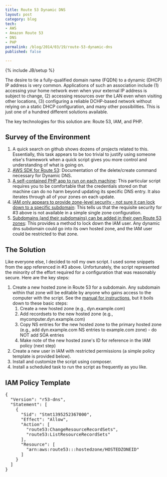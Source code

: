 ```yaml
---
title: Route 53 Dynamic DNS
layout: post
category: blog
tech:
- AWS
- Amazon Route 53
- DNS
- PHP
permalink: /blog/2014/03/19/route-53-dynamic-dns
published: false

---
```

{% include JB/setup %}
<div id="node-329" class="node node-blog node-promoted node-unpublished">
  <div class="content clearfix">
    <div class="field field-name-body field-type-text-with-summary field-label-hidden"><div class="field-items"><div class="field-item even"><p>The desire to tie a fully-qualified domain name (FQDN) to a dynamic (DHCP) IP address is very common. Applications of such an association include (1) accessing your home network even when your external IP address is subject to change, (2) accessing resources over the LAN even when visiting other locations, (3) configuring a reliable DCHP-based network without relying on a static DHCP configuration, and many other possibilities. This is just one of a hundred different solutions available.</p>
<p>The key technologies for this solution are: Route 53, IAM, and PHP.</p>
<!--break-->
<h2>
	Survey of the Environment</h2>
<ol><li>
		A quick search on github shows dozens of projects related to this. Essentially, this task appears to be too trivial to justify using someone else's framework when a quick script gives you more control and understanding of what is going on.</li>
	<li>
		<a href="http://docs.aws.amazon.com/aws-sdk-php/latest/class-Aws.Route53.Route53Client.html#_changeResourceRecordSets">AWS SDK for Route 53</a>: Documentation of the delete/create command necessary for Dynamic DNS.</li>
	<li>
		<a href="https://github.com/nmenglund/r53update/blob/master/r53update.php">A self-contained PHP app to run on each machine</a>: This particular script requires you to be comfortable that the credentials stored on that machine can do no harm beyond updating its specific DNS entry. It also iterates through all of your zones on each update.</li>
	<li>
		<a href="http://docs.aws.amazon.com/Route53/latest/DeveloperGuide//UsingWithIAM.html">IAM only appears to provide zone-level security - not sure it can lock down to a specific subdomain</a>: This tells us that the requisite security for #3 above is not available in a simple single zone configuration.</li>
	<li>
		<a href="http://docs.aws.amazon.com/Route53/latest/DeveloperGuide/CreatingNewSubdomain.html">Subdomains (and their subdomains) can be added in their own Route 53 zones</a>: This provides a method to lock down the IAM user. Any dynamic dns subdomain could go into its own hosted zone, and the IAM user could be restricted to that zone.</li>
</ol><h2>
	The Solution</h2>
<p>Like everyone else, I decided to roll my own script. I used some snippets from the app referenced in #3 above. Unfortunately, the script represented the minority of the effort required for a configuration that was reasonably secure. Here are the key steps:</p>
<ol><li>
		Create a new hosted zone in Route 53 for a subdomain. Any subdomain within that zone will be editable by anyone who gains access to the computer with the script. See the <a href="http://docs.aws.amazon.com/Route53/latest/DeveloperGuide/CreatingNewSubdomain.html">manual for instructions</a>, but it boils down to these basic steps:
		<ol><li>
				Create a new hosted zone (e.g., dyn.example.com)</li>
			<li>
				Add recordsets to the new hosted zone (e.g., mycomputer.dyn.example.com)</li>
			<li>
				Copy NS entries for the new hosted zone to the primary hosted zone (e.g., add dyn.example.com NS entries to example.com zone) - do NOT add SOA entries</li>
			<li>
				Make note of the new hosted zone's ID for reference in the IAM policy (next step)</li>
		</ol></li>
	<li>
		Create a new user in IAM with restricted permissions (a simple policy template is provided below).</li>
	<li>
		Install and customize the script using composer.</li>
	<li>
		Install a scheduled task to run the script as frequently as you like.</li>
</ol><h2>
	IAM Policy Template</h2>
<pre class="brush:jscript">
{
  "Version": "r53-dns",
  "Statement": [
    {
      "Sid": "Stmt1395252367000",
      "Effect": "Allow",
      "Action": [
        "route53:ChangeResourceRecordSets",
        "route53:ListResourceRecordSets"
      ],
      "Resource": [
        "arn:aws:route53:::hostedzone/HOSTEDZONEID"
      ]
    }
  ]
}</pre>
</div></div></div>  </div>
</div>
